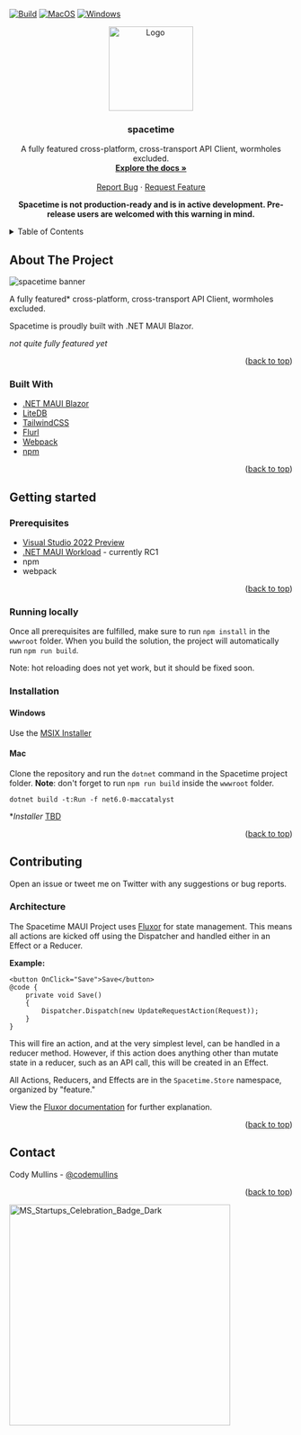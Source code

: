 [![Build](https://github.com/getspacetime/spacetime/actions/workflows/build.yaml/badge.svg)](https://github.com/getspacetime/spacetime/actions/workflows/build.yaml)
[![MacOS](https://github.com/getspacetime/spacetime/actions/workflows/mac.yml/badge.svg)](https://github.com/getspacetime/spacetime/actions/workflows/mac.yml)
[![Windows](https://github.com/getspacetime/spacetime/actions/workflows/windows.yml/badge.svg)](https://github.com/getspacetime/spacetime/actions/workflows/windows.yml)

<div align="center">
  <a href="https://github.com/getspacetime/spacetime">
    <img src="https://user-images.githubusercontent.com/1738479/164597569-c1df8287-5d2b-434a-89fa-170e81cb6d90.png" alt="Logo" width="150" height="150">
  </a>
<h3 align="center">spacetime</h3>

  <p align="center">
    A fully featured cross-platform, cross-transport API Client, wormholes excluded.
    <br />
    <a href="https://github.com/spacetimedotnet/spacetime"><strong>Explore the docs »</strong></a>
    <br />
    <br />
    <a href="https://github.com/spacetimedotnet/spacetime/issues/new?assignees=&labels=&template=bug_report.md&title=">Report Bug</a>
    ·
    <a href="https://github.com/spacetimedotnet/spacetime/issues/new?assignees=&labels=&template=feature_request.md&title=">Request Feature</a>
  </p>
  
  <b align="center">Spacetime is not production-ready and is in active development. Pre-release users are welcomed with this warning in mind. </b>
</div>

<details>
  <summary>Table of Contents</summary>
  <ol>
    <li>
      <a href="#about-the-project">About The Project</a>
      <ul>
        <li><a href="#built-with">Built With</a></li>
      </ul>
    </li>
    <li>
      <a href="#getting-started">Getting Started</a>
      <ul>
        <li><a href="#prerequisites">Prerequisites</a></li>
        <li><a href="#installation">Installation</a></li>
      </ul>
    </li>
    <li><a href="#usage">Usage</a></li>
    <li>
      <a href="#contributing">Contributing</a>
      <ul>
        <li><a href="#architecture">Architecture</a></li>
      </ul>
    </li>
    <li><a href="#license">License</a></li>
    <li><a href="#contact">Contact</a></li>
    <li><a href="#acknowledgments">Acknowledgments</a></li>
  </ol>
</details>

## About The Project

![spacetime banner](https://user-images.githubusercontent.com/1738479/164606891-cf50aa1b-4d2b-400c-8832-d4d74b664c0e.png)

A fully featured* cross-platform, cross-transport API Client, wormholes excluded. 

Spacetime is proudly built with .NET MAUI Blazor.

*not quite fully featured yet*


<p align="right">(<a href="#top">back to top</a>)</p>

### Built With

* [.NET MAUI Blazor](https://docs.microsoft.com/en-us/aspnet/core/blazor/hybrid/tutorials/maui?view=aspnetcore-6.0)
* [LiteDB](https://www.litedb.org/)
* [TailwindCSS](https://tailwindcss.com/)
* [Flurl](https://flurl.dev/)
* [Webpack](https://github.com/webpack/webpack)
* [npm](https://www.npmjs.com/)
<p align="right">(<a href="#top">back to top</a>)</p>

## Getting started

### Prerequisites
* [Visual Studio 2022 Preview](https://visualstudio.microsoft.com/vs/preview/)
* [.NET MAUI Workload](https://docs.microsoft.com/en-us/dotnet/maui/get-started/installation) - currently RC1
* npm
* webpack

<p align="right">(<a href="#top">back to top</a>)</p>

### Running locally

Once all prerequisites are fulfilled, make sure to run `npm install` in the `wwwroot` folder. When you build the solution, the project will automatically run `npm run build`.

Note: hot reloading does not yet work, but it should be fixed soon.

### Installation

#### Windows

Use the [MSIX Installer](https://github.com/spacetimedotnet/spacetime/releases)

#### Mac
Clone the repository and run the `dotnet` command in the Spacetime project folder. **Note**: don't forget to run `npm run build` inside the `wwwroot` folder.

```
dotnet build -t:Run -f net6.0-maccatalyst
```

**Installer*
[TBD](https://github.com/spacetimedotnet/spacetime/issues/5)


<p align="right">(<a href="#top">back to top</a>)</p>

## Contributing
Open an issue or tweet me on Twitter with any suggestions or bug reports.

### Architecture
The Spacetime MAUI Project uses [Fluxor](https://github.com/mrpmorris/Fluxor) for state management. This means all actions are kicked off using the Dispatcher and handled either in an Effect or a Reducer.

**Example:**
```
<button OnClick="Save">Save</button>
@code {
    private void Save()
    {
        Dispatcher.Dispatch(new UpdateRequestAction(Request));
    }
}
```

This will fire an action, and at the very simplest level, can be handled in a reducer method. However, if this action does anything other than mutate state in a reducer, such as an API call, this will be created in an Effect. 

All Actions, Reducers, and Effects are in the `Spacetime.Store` namespace, organized by "feature."

View the [Fluxor documentation](https://github.com/mrpmorris/Fluxor/blob/master/Tutorials/02-Blazor/02A-StateActionsReducersTutorial/README.md) for further explanation.

<p align="right">(<a href="#top">back to top</a>)</p>

## Contact
Cody Mullins - [@codemullins](https://twitter.com/codemullins)
<p align="right">(<a href="#top">back to top</a>)</p>

<img width="393" alt="MS_Startups_Celebration_Badge_Dark" src="https://user-images.githubusercontent.com/1738479/169885705-9d8eb55c-0c1d-46c1-9a28-b82887ed37d3.png">
